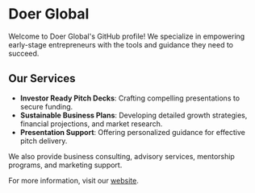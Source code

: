 # Doer Global

Welcome to Doer Global's GitHub profile! We specialize in empowering early-stage entrepreneurs with the tools and guidance they need to succeed.

## Our Services

- **Investor Ready Pitch Decks**: Crafting compelling presentations to secure funding.
- **Sustainable Business Plans**: Developing detailed growth strategies, financial projections, and market research.
- **Presentation Support**: Offering personalized guidance for effective pitch delivery.

We also provide business consulting, advisory services, mentorship programs, and marketing support.

For more information, visit our [website](https://doer.global/).

